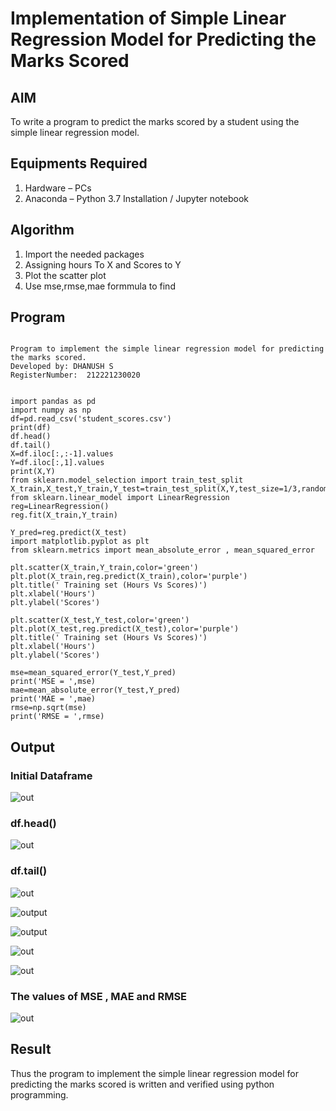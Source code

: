 # Implementation of Simple Linear Regression Model for Predicting the Marks Scored

## AIM
To write a program to predict the marks scored by a student using the simple linear regression model.

## Equipments Required
1. Hardware – PCs
2. Anaconda – Python 3.7 Installation / Jupyter notebook

## Algorithm
1. Import the needed packages
2. Assigning hours To X and Scores to Y
3. Plot the scatter plot
4. Use mse,rmse,mae formmula to find

## Program
```

Program to implement the simple linear regression model for predicting the marks scored.
Developed by: DHANUSH S
RegisterNumber:  212221230020

```
```

import pandas as pd
import numpy as np
df=pd.read_csv('student_scores.csv')
print(df)
df.head()
df.tail()
X=df.iloc[:,:-1].values
Y=df.iloc[:,1].values
print(X,Y)
from sklearn.model_selection import train_test_split
X_train,X_test,Y_train,Y_test=train_test_split(X,Y,test_size=1/3,random_state=0)
from sklearn.linear_model import LinearRegression
reg=LinearRegression()
reg.fit(X_train,Y_train)

Y_pred=reg.predict(X_test)
import matplotlib.pyplot as plt
from sklearn.metrics import mean_absolute_error , mean_squared_error

plt.scatter(X_train,Y_train,color='green')
plt.plot(X_train,reg.predict(X_train),color='purple')
plt.title(' Training set (Hours Vs Scores)')
plt.xlabel('Hours')
plt.ylabel('Scores')

plt.scatter(X_test,Y_test,color='green')
plt.plot(X_test,reg.predict(X_test),color='purple')
plt.title(' Training set (Hours Vs Scores)')
plt.xlabel('Hours')
plt.ylabel('Scores')

mse=mean_squared_error(Y_test,Y_pred)
print('MSE = ',mse)
mae=mean_absolute_error(Y_test,Y_pred)
print('MAE = ',mae)
rmse=np.sqrt(mse)
print('RMSE = ',rmse)

```

## Output
### Initial Dataframe


![out](14.png)

### df.head()


![out](15.png)

### df.tail()



![out](16.png)

![output](3.png)


![output](6.png)

![out](9.png)

![out](11.png)

### The values of MSE , MAE and RMSE


![out](13.png)


## Result
Thus the program to implement the simple linear regression model for predicting the marks scored is written and verified using python programming.
